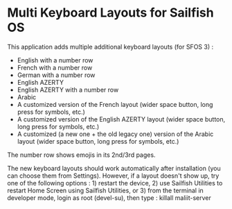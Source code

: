 # Multi Keyboard Layouts for Sailfish OS

This application adds multiple additional keyboard layouts (for SFOS 3) :
- English with a number row
- French with a number row
- German with a number row
- English AZERTY
- English AZERTY with a number row
- Arabic
- A customized version of the French layout (wider space button, long press for symbols, etc.)
- A customized version of the English AZERTY layout (wider space button, long press for symbols, etc.)
- A customized (a new one + the old legacy one) version of the Arabic layout (wider space button, long press for symbols, etc.)

The number row shows emojis in its 2nd/3rd pages.

The new keyboard layouts should work automatically after installation (you can choose them from Settings).
However, if a layout doesn't show up, try one of the following options : 1) restart the device, 2) use Sailfish Utilities to restart Home Screen using Sailfish Utilities, or 3) from the terminal in developer mode, login as root (devel-su), then type : killall maliit-server
